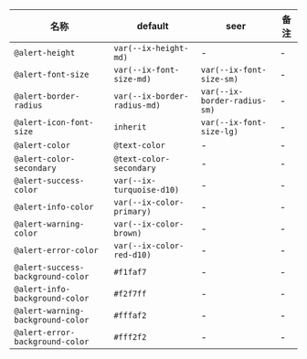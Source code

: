 | 名称 | default | seer | 备注 |
| --- | --- | --- | --- |
| `@alert-height` | `var(--ix-height-md)` | - | - |
| `@alert-font-size` | `var(--ix-font-size-md)` | `var(--ix-font-size-sm)` | - |
| `@alert-border-radius` | `var(--ix-border-radius-md)` | `var(--ix-border-radius-sm)` | - |
| `@alert-icon-font-size` | `inherit` | `var(--ix-font-size-lg)` | - |
| `@alert-color` | `@text-color` | - | - |
| `@alert-color-secondary` | `@text-color-secondary` | - | - |
| `@alert-success-color` | `var(--ix-turquoise-d10)` | - | - |
| `@alert-info-color` | `var(--ix-color-primary)` | - | - |
| `@alert-warning-color` | `var(--ix-color-brown)` | - | - |
| `@alert-error-color` | `var(--ix-color-red-d10)` | - | - |
| `@alert-success-background-color` | `#f1faf7` | - | - |
| `@alert-info-background-color` | `#f2f7ff` | - | - |
| `@alert-warning-background-color` | `#fffaf2` | - | - |
| `@alert-error-background-color` | `#fff2f2` | - | - |
